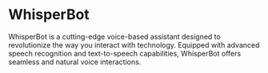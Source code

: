 # WhisperBot
WhisperBot is a cutting-edge voice-based assistant designed to revolutionize the way you interact with technology. Equipped with advanced speech recognition and text-to-speech capabilities, WhisperBot offers seamless and natural voice interactions.
